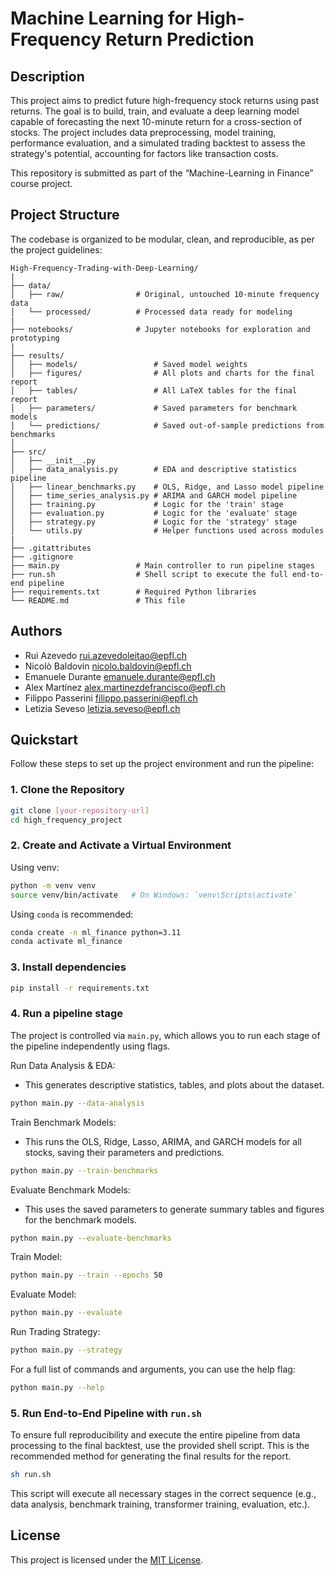 # Machine Learning for High-Frequency Return Prediction

## Description
This project aims to predict future high-frequency stock returns using past returns. The goal is to build, train, and evaluate a deep learning model capable of forecasting the next 10-minute return for a cross-section of stocks. The project includes data preprocessing, model training, performance evaluation, and a simulated trading backtest to assess the strategy's potential, accounting for factors like transaction costs.

This repository is submitted as part of the “Machine-Learning in Finance” course project.

## Project Structure
The codebase is organized to be modular, clean, and reproducible, as per the project guidelines:

```
High-Frequency-Trading-with-Deep-Learning/
|
├── data/
│   ├── raw/                # Original, untouched 10-minute frequency data
│   └── processed/          # Processed data ready for modeling
|
├── notebooks/              # Jupyter notebooks for exploration and prototyping
|
├── results/
│   ├── models/                 # Saved model weights
│   ├── figures/                # All plots and charts for the final report
│   ├── tables/                 # All LaTeX tables for the final report
│   ├── parameters/             # Saved parameters for benchmark models
│   └── predictions/            # Saved out-of-sample predictions from benchmarks
│
├── src/
│   ├── __init__.py
│   ├── data_analysis.py        # EDA and descriptive statistics pipeline
│   ├── linear_benchmarks.py    # OLS, Ridge, and Lasso model pipeline
│   ├── time_series_analysis.py # ARIMA and GARCH model pipeline
│   ├── training.py             # Logic for the 'train' stage
│   ├── evaluation.py           # Logic for the 'evaluate' stage
│   ├── strategy.py             # Logic for the 'strategy' stage
│   └── utils.py                # Helper functions used across modules
|
├── .gitattributes
├── .gitignore
├── main.py                 # Main controller to run pipeline stages
├── run.sh                  # Shell script to execute the full end-to-end pipeline
├── requirements.txt        # Required Python libraries
└── README.md               # This file
```

## Authors
* Rui Azevedo [rui.azevedoleitao@epfl.ch](mailto:rui.azevedoleitao@epfl.ch)  
* Nicolò Baldovin [nicolo.baldovin@epfl.ch](mailto:nicolo.baldovin@epfl.ch)
* Emanuele Durante [emanuele.durante@epfl.ch](mailto:emanuele.durante@epfl.ch)
* Alex Martínez [alex.martinezdefrancisco@epfl.ch](mailto:alex.martinezdefrancisco@epfl.ch)
* Filippo Passerini [filippo.passerini@epfl.ch](mailto:filippo.passerini@epfl.ch)
* Letizia Seveso [letizia.seveso@epfl.ch](mailto:letizia.seveso@epfl.ch)

## Quickstart
Follow these steps to set up the project environment and run the pipeline:

### 1. Clone the Repository
```bash
git clone [your-repository-url]
cd high_frequency_project
```

### 2. Create and Activate a Virtual Environment
Using venv:
```bash
python -m venv venv
source venv/bin/activate   # On Windows: `venv\Scripts\activate`
```

Using `conda` is recommended:
```bash
conda create -n ml_finance python=3.11
conda activate ml_finance
```

### 3. Install dependencies
```bash
pip install -r requirements.txt
```

### 4. Run a pipeline stage
The project is controlled via `main.py`, which allows you to run each stage of the pipeline independently using flags.

Run Data Analysis & EDA:
* This generates descriptive statistics, tables, and plots about the dataset.
```bash
python main.py --data-analysis
```

Train Benchmark Models:
* This runs the OLS, Ridge, Lasso, ARIMA, and GARCH models for all stocks, saving their parameters and predictions.
```bash
python main.py --train-benchmarks
```

Evaluate Benchmark Models:
* This uses the saved parameters to generate summary tables and figures for the benchmark models.
```bash
python main.py --evaluate-benchmarks
```

Train Model:
```bash
python main.py --train --epochs 50
```

Evaluate Model:
```bash
python main.py --evaluate
```

Run Trading Strategy:
```bash
python main.py --strategy
```

For a full list of commands and arguments, you can use the help flag:
```bash
python main.py --help
```

### 5. Run End-to-End Pipeline with `run.sh`
To ensure full reproducibility and execute the entire pipeline from data processing to the final backtest, use the provided shell script. This is the recommended method for generating the final results for the report.

```bash
sh run.sh
```

This script will execute all necessary stages in the correct sequence (e.g., data analysis, benchmark training, transformer training, evaluation, etc.).

## License

This project is licensed under the [MIT License](LICENSE).